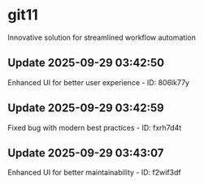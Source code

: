 # git11
Innovative solution for streamlined workflow automation

## Update 2025-09-29 03:42:50
Enhanced UI for better user experience - ID: 806lk77y


## Update 2025-09-29 03:42:59
Fixed bug with modern best practices - ID: fxrh7d4t


## Update 2025-09-29 03:43:07
Enhanced UI for better maintainability - ID: f2wif3df

